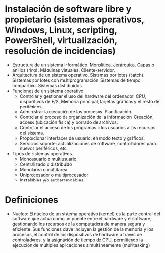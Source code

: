 # Instalación de software libre y propietario (sistemas operativos, Windows, Linux, scripting, PowerShell, virtualización, resolución de incidencias)

- Estructura de un sistema informático. Monolítica. Jerárquica. Capas o anillos (ring). Máquinas virtuales. Cliente-servidor.
- Arquitectura de un sistema operativo. Sistemas por lotes (batch). Sistemas por lotes con multiprogramación. Sistemas de tiempo compartido. Sistemas distribuidos.
- Funciones de un sistema operativo.
  - Controlar y gestionar el uso del hardware del ordenador: CPU, dispositivos de E/S, Memoria principal, tarjetas gráficas y el resto de periféricos.
  - Administrar la ejecución de los procesos. Planificación.
  - Controlar el proceso de organización de la información. Creación, acceso (ubicación física) y borrado de archivos.
  - Controlar el acceso de los programas o los usuarios a los recursos del sistema.
  - Proporcionar interfaces de usuario: en modo texto y gráficos.
  - Servicios soporte: actualizaciones de software, controladores para nuevos periféricos, etc.
- Tipos de sistemas operativos.
  - Monousuario o multiusuario
  - Centralizado o distribuido
  - Monotarea o multitarea
  - Uniprocesador o multiprocesador
  - Instalables y/o autoarrancables.

# Definiciones
- Nucleo: El núcleo de un sistema operativo (kernel) es la parte central del software que actúa como un puente entre el hardware y el software, gestionando los recursos de la computadora de manera segura y eficiente. Sus funciones clave incluyen la gestión de la memoria y los procesos, el control de los dispositivos de hardware a través de controladores, y la asignación de tiempo de CPU, permitiendo la ejecución de múltiples aplicaciones simultáneamente (multitasking)

